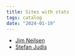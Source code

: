 ```yaml
---
title: Sites with stats
tags: catalog
date: "2024-01-19"
---
```


- [Jim Neilsen](https://blog.jim-nielsen.com/about/)
- [Stefan Judis](https://www.stefanjudis.com/stats/)
